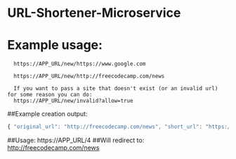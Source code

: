 # URL-Shortener-Microservice

# Example usage:
      https://APP_URL/new/https://www.google.com
     
      https://APP_URL/new/http://freecodecamp.com/news
     
      If you want to pass a site that doesn't exist (or an invalid url) for some reason you can do:
      https://APP_URL/new/invalid?allow=true
        
##Example creation output:
```js
{ "original_url": "http://freecodecamp.com/news", "short_url": "https://code-camp-gehenfrei.c9users.io/4" }
```
##Usage:
https://APP_URL/4
##Will redirect to:
http://freecodecamp.com/news